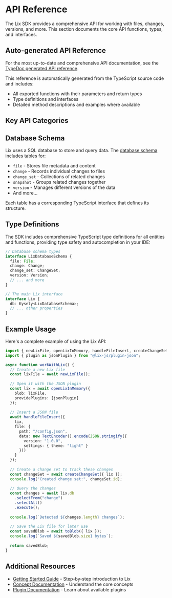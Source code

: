 # API Reference

The Lix SDK provides a comprehensive API for working with files, changes, versions, and more. This section documents the core API functions, types, and interfaces.

## Auto-generated API Reference

For the most up-to-date and comprehensive API documentation, see the [TypeDoc generated API reference](./reference/).

This reference is automatically generated from the TypeScript source code and includes:

- All exported functions with their parameters and return types
- Type definitions and interfaces
- Detailed method descriptions and examples where available

## Key API Categories

## Database Schema

Lix uses a SQL database to store and query data. The [database schema](./schema) includes tables for:

- `file` - Stores file metadata and content
- `change` - Records individual changes to files
- `change_set` - Collections of related changes
- `snapshot` - Groups related changes together
- `version` - Manages different versions of the data
- And more...

Each table has a corresponding TypeScript interface that defines its structure.

## Type Definitions

The SDK includes comprehensive TypeScript type definitions for all entities and functions, providing type safety and autocompletion in your IDE:

```typescript
// Database schema types
interface LixDatabaseSchema {
  file: File;
  change: Change;
  change_set: ChangeSet;
  version: Version;
  // ... and more
}

// The main Lix interface
interface Lix {
  db: Kysely<LixDatabaseSchema>;
  // ... other properties
}
```

## Example Usage

Here's a complete example of using the Lix API:

```typescript
import { newLixFile, openLixInMemory, handleFileInsert, createChangeSet, toBlob } from "@lix-js/sdk";
import { plugin as jsonPlugin } from "@lix-js/plugin-json";

async function workWithLix() {
  // Create a new Lix file
  const lixFile = await newLixFile();
  
  // Open it with the JSON plugin
  const lix = await openLixInMemory({
    blob: lixFile,
    providePlugins: [jsonPlugin]
  });
  
  // Insert a JSON file
  await handleFileInsert({
    lix,
    file: {
      path: "/config.json",
      data: new TextEncoder().encode(JSON.stringify({ 
        version: "1.0.0",
        settings: { theme: "light" }
      }))
    }
  });
  
  // Create a change set to track these changes
  const changeSet = await createChangeSet({ lix });
  console.log("Created change set:", changeSet.id);
  
  // Query the changes
  const changes = await lix.db
    .selectFrom("change")
    .selectAll()
    .execute();
  
  console.log(`Detected ${changes.length} changes`);
  
  // Save the Lix file for later use
  const savedBlob = await toBlob({ lix });
  console.log(`Saved ${savedBlob.size} bytes`);
  
  return savedBlob;
}
```

## Additional Resources

- [Getting Started Guide](../guide/getting-started) - Step-by-step introduction to Lix
- [Concept Documentation](../guide/concepts/changes) - Understand the core concepts
- [Plugin Documentation](../plugins/) - Learn about available plugins